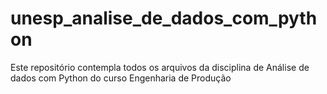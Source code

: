 # unesp_analise_de_dados_com_python
Este repositório contempla todos os arquivos da disciplina de Análise de dados com Python do curso Engenharia de Produção
